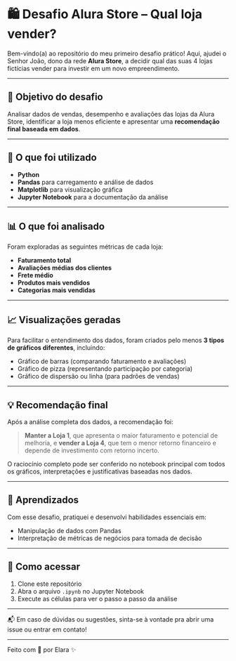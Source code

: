 # 🛍️ Desafio Alura Store – Qual loja vender?

Bem-vindo(a) ao repositório do meu primeiro desafio prático! Aqui, ajudei o Senhor João, dono da rede **Alura Store**, a decidir qual das suas 4 lojas fictícias vender para investir em um novo empreendimento.

---

## 📌 Objetivo do desafio

Analisar dados de vendas, desempenho e avaliações das lojas da Alura Store, identificar a loja menos eficiente e apresentar uma **recomendação final baseada em dados**.

---

## 🔧 O que foi utilizado

- **Python**
- **Pandas** para carregamento e análise de dados
- **Matplotlib** para visualização gráfica
- **Jupyter Notebook** para a documentação da análise

---

## 📊 O que foi analisado

Foram exploradas as seguintes métricas de cada loja:

- **Faturamento total**
- **Avaliações médias dos clientes**
- **Frete médio**
- **Produtos mais vendidos**
- **Categorias mais vendidas**

---

## 📈 Visualizações geradas

Para facilitar o entendimento dos dados, foram criados pelo menos **3 tipos de gráficos diferentes**, incluindo:

- Gráfico de barras (comparando faturamento e avaliações)
- Gráfico de pizza (representando participação por categoria)
- Gráfico de dispersão ou linha (para padrões de vendas)

---

## 💡 Recomendação final

Após a análise completa dos dados, a recomendação foi:

> **Manter a Loja 1**, que apresenta o maior faturamento e potencial de melhoria, e **vender a Loja 4**, que tem o menor retorno financeiro e depende de investimento com retorno incerto.

O raciocínio completo pode ser conferido no notebook principal com todos os gráficos, interpretações e justificativas baseadas nos dados.

---

## 🧠 Aprendizados

Com esse desafio, pratiquei e desenvolvi habilidades essenciais em:

- Manipulação de dados com Pandas
- Interpretação de métricas de negócios para tomada de decisão
---

## 📁 Como acessar

1. Clone este repositório
2. Abra o arquivo `.ipynb` no Jupyter Notebook
3. Execute as células para ver o passo a passo da análise

---

📬 Em caso de dúvidas ou sugestões, sinta-se à vontade pra abrir uma issue ou entrar em contato!

---
Feito com 💙 por Elara ✨

